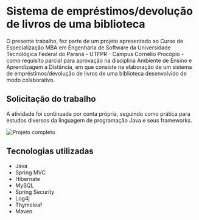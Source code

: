 # Sistema de empréstimos/devolução de livros de uma biblioteca

O presente trabalho, fez parte de um projeto apresentado ao Curso de Especialização MBA em Engenharia de Software da Universidade Tecnológica Federal do Paraná - UTFPR - Campus Cornélio Procópio - como requisito parcial para aprovação na disciplina Ambiente de Ensino e Aprendizagem a Distância, em que consiste na elaboração de um sistema de empréstimos/devolução de livros de uma biblioteca desenvolvido de modo colaborativo.

## Solicitação do trabalho

A atividade foi continuada por conta própria, seguindo como prática para estudos diversos da linguagem de programação Java e seus frameworks.

![Projeto completo](https://github.com/vladimirbelinski/trab04-ead/)


## Tecnologias utilizadas
- Java
- Spring MVC
- Hibernate
- MySQL
- Spring Security
- Log4j
- Thymeleaf
- Maven
